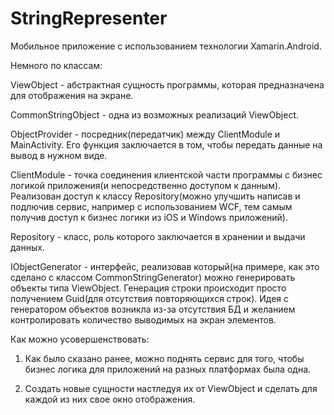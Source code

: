 # StringRepresenter
Мобильное приложение с использованием технологии Xamarin.Android. 

Немного по классам:

ViewObject - абстрактная сущность программы, которая предназначена для отображения на экране.

CommonStringObject - одна из возможных реализаций ViewObject.

ObjectProvider - посредник(передатчик) между ClientModule и MainActivity. Его функция заключается в том, чтобы передать данные на вывод в нужном виде.

ClientModule - точка соединения клиентской части программы с бизнес логикой приложения(и непосредственно доступом к данным). 
Реализован доступ к классу Repository(можно улучшить написав и подлючив сервис, например с использованием WCF, тем самым получив доступ к бизнес логики из iOS и Windows приложений).

Repository - класс, роль которого заключается в хранении и выдачи данных.

IObjectGenerator - интерфейс, реализовав который(на примере, как это сделано с классом CommonStringGenerator) можно генерировать объекты типа ViewObject.
Генерация строки происходит просто получением Guid(для отсутствия повторяющихся строк).
Идея с генератором объектов возникла из-за отсутствия БД и желанием контролировать количество выводимых на экран элементов.


Как можно усовершенствовать: 

1) Как было сказано ранее, можно поднять сервис для того, чтобы бизнес логика для приложений на разных платформах была одна.

2) Создать новые сущности настледуя их от ViewObject и сделать для каждой из них свое окно отображения.
